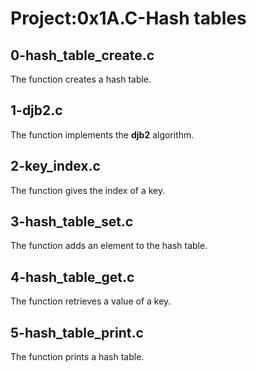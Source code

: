 # Project:0x1A.C-Hash tables

## 0-hash_table_create.c

The function creates a hash table.

## 1-djb2.c

The function implements the **djb2** algorithm.

## 2-key_index.c

The function gives the index of a key.

## 3-hash_table_set.c

The function adds an element to the hash table.

## 4-hash_table_get.c

The function retrieves a value of a key.

## 5-hash_table_print.c

The function prints a hash table.
